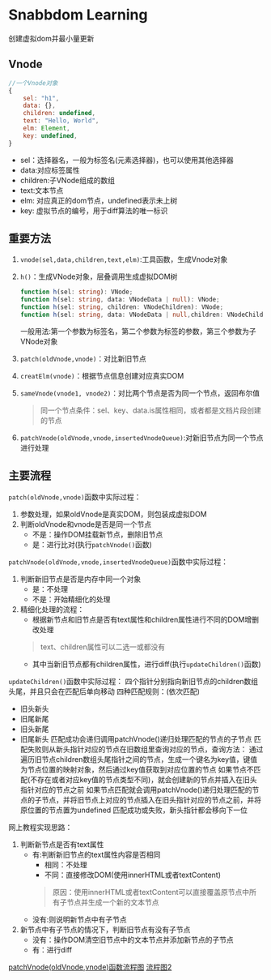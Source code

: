 # Snabbdom Learning

创建虚拟dom并最小量更新

## Vnode 
```js
//一个Vnode对象
{
    sel: "h1",
    data: {},
    children: undefined,
    text: "Hello, World",
    elm: Element,
    key: undefined,
}
```

- sel：选择器名，一般为标签名(元素选择器)，也可以使用其他选择器
- data:对应标签属性
- children:子VNode组成的数组
- text:文本节点
- elm: 对应真正的dom节点，undefined表示未上树
- key: 虚拟节点的编号，用于diff算法的唯一标识
  

## 重要方法

1. `vnode(sel,data,children,text,elm)`:工具函数，生成Vnode对象

2. `h()`：生成VNode对象，层叠调用生成虚拟DOM树
    ```ts
    function h(sel: string): VNode;
    function h(sel: string, data: VNodeData | null): VNode;
    function h(sel: string, children: VNodeChildren): VNode;
    function h(sel: string, data: VNodeData | null,children: VNodeChildren): VNode;
    ```
    一般用法:第一个参数为标签名，第二个参数为标签的参数，第三个参数为子VNode对象

3. `patch(oldVnode,vnode)`：对比新旧节点

4. `creatElm(vnode)`：根据节点信息创建对应真实DOM
5. `sameVnode(vnode1, vnode2)`：对比两个节点是否为同一个节点，返回布尔值
    >同一个节点条件：sel、key、data.is属性相同，或者都是文档片段创建的节点
6. `patchVnode(oldVnode,vnode,insertedVnodeQueue)`:对新旧节点为同一个节点进行处理







## 主要流程


`patch(oldVnode,vnode)`函数中实际过程：
1. 参数处理，如果oldVnode是真实DOM，则包装成虚拟DOM
2. 判断oldVnode和vnode是否是同一个节点
   - 不是：操作DOM挂载新节点，删除旧节点
   - 是：进行比对(执行`patchVnode()`函数)

`patchVnode(oldVnode,vnode,insertedVnodeQueue)`函数中实际过程：
1. 判断新旧节点是否是内存中同一个对象
   - 是：不处理
   - 不是：开始精细化的处理
2. 精细化处理的流程：
   - 根据新节点和旧节点是否有text属性和children属性进行不同的DOM增删改处理
    >text、children属性可以二选一或都没有
   - 其中当新旧节点都有children属性，进行diff(执行`updateChildren()`函数)



`updateChildren()`函数中实际过程：
四个指针分别指向新旧节点的children数组头尾，并且只会在匹配后单向移动
四种匹配规则：(依次匹配)
   - 旧头新头
   - 旧尾新尾
   - 旧头新尾
   - 旧尾新头
匹配成功会递归调用patchVnode()递归处理匹配的节点的子节点
匹配失败则从新头指针对应的节点在旧数组里查询对应的节点，查询方法：
通过遍历旧节点children数组头尾指针之间的节点，生成一个键名为key值，键值为节点位置的映射对象，然后通过key值获取到对应位置的节点
如果节点不匹配(不存在或者对应key值的节点类型不同)，就会创建新的节点并插入在旧头指针对应的节点之前
如果节点匹配就会调用patchVnode()递归处理匹配的节点的子节点，并将旧节点上对应的节点插入在旧头指针对应的节点之前，并将原位置的节点置为undefined
匹配成功或失败，新头指针都会移向下一位












网上教程实现思路：
   1. 判断新节点是否有text属性
      - 有:判断新旧节点的text属性内容是否相同
        - 相同：不处理
        - 不同：直接修改DOM(使用innerHTML或者textContent)
         >原因：使用innerHTML或者textContent可以直接覆盖原节点中所有子节点并生成一个新的文本节点
      - 没有:则说明新节点中有子节点
   2. 新节点中有子节点的情况下，判断旧节点有没有子节点
      - 没有：操作DOM清空旧节点中的文本节点并添加新节点的子节点
      - 有：进行diff









[patchVnode(oldVnode,vnode)函数流程图]()
[流程图2]()


